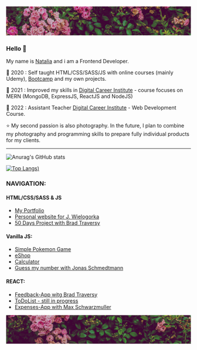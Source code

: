 ![baner](https://github.com/diebanz/diebanz/blob/master/banerup.jpg)

### Hello 👋

My name is [Natalia](https://diebanz.works) and i am a Frontend Developer. 


🔶 2020 : Self taught HTML/CSS/SASS/JS with online courses (mainly Udemy), [Bootcamp](https://studiuje.it/) and my own projects. 

🔷 2021 : Improved my skills in [Digital Career Institute](https://digitalcareerinstitute.org/) - course focuses on MERN (MongoDB, ExpressJS, ReactJS and NodeJS)

🔷 2022 : Assistant Teacher [Digital Career Institute](https://digitalcareerinstitute.org/) - Web Development Course.

⭐ My second passion is also photography. In the future, I plan to combine my photography and programming skills to prepare fully individual products for my clients.

***


![Anurag's GitHub stats](https://github-readme-stats.vercel.app/api?username=diebanz&show_icons=true&theme=radical)

[![Top Langs](https://github-readme-stats.vercel.app/api/top-langs/?username=diebanz&theme=radical))](https://github.com/diebanz/github-readme-stats)

### NAVIGATION:
#### HTML/CSS/SASS & JS
- [My Portfolio](https://github.com/diebanz/Frau_Banz_vol.2)
- [Personal website for J. Wielogorka](https://github.com/diebanz/Jozef_Wielogorka)
- [50 Days Project with Brad Traversy](https://github.com/diebanz/50DaysProjects)

#### Vanilla JS:
- [Simple Pokemon Game](https://github.com/diebanz/VanillaJSPractise---POKEMON) 
- [eShop](https://github.com/diebanz/VanillaJSPractise---eShop) 
- [Calculator](https://github.com/diebanz/VanillaJSPractise---Calculator)
- [Guess my number with Jonas Schmedtmann](https://github.com/diebanz/VanillaJSPractise---Guess-my-number)

#### REACT:
- [Feedback-App witg Brad Traversy](https://github.com/diebanz/ReactPracise---Feedback_App) 
- [ToDoList - still in progress](https://github.com/diebanz/ReactPractise---TodoList) 
- [Expenses-App with Max Schwarzmuller](https://github.com/diebanz/ReactPractise---ExpensesApp)


![baner](https://github.com/diebanz/diebanz/blob/master/banerdown.jpg)
